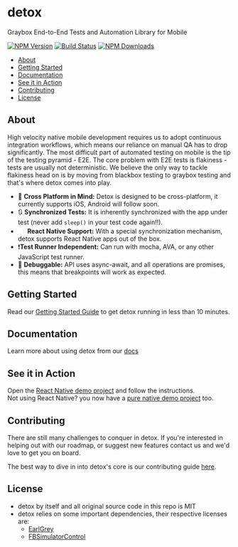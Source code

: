 # detox

Graybox End-to-End Tests and Automation Library for Mobile

[![NPM Version](https://img.shields.io/npm/v/detox.svg?style=flat)](https://www.npmjs.com/package/detox)
[![Build Status](https://travis-ci.org/wix/detox.svg?branch=master)](https://travis-ci.org/wix/detox)
[![NPM Downloads](https://img.shields.io/npm/dm/detox.svg?style=flat)](https://www.npmjs.com/package/detox)



- [About](#about)
- [Getting Started](#getting-started)
- [Documentation](#documentation)
- [See it in Action](#see-it-in-action)
- [Contributing](#contributing)
- [License](#license)

<wimg src="http://i.imgur.com/3QqHeGO.gif">

## About

High velocity native mobile development requires us to adopt continuous integration workflows, which means our reliance on manual QA has to drop significantly. The most difficult part of automated testing on mobile is the tip of the testing pyramid - E2E. The core problem with E2E tests is flakiness - tests are usually not deterministic. We believe the only way to tackle flakiness head on is by moving from blackbox testing to graybox testing and that's where detox comes into play.

* 📱 **Cross Platform in Mind:** Detox is designed to be cross-platform, it currently supports iOS, Android will follow soon.
* 🔃 **Synchronized Tests:** It is inherently synchronized with the app under test (never add `sleep()` in your test code again!!).
* <img src="https://raw.githubusercontent.com/wix/detox/master/docs/img/react-native.png" width="17px"/> **React Native Support:** With a special synchronization mechanism, detox supports React Native apps out of the box.
* ❗️**Test Runner Independent:** Can run with mocha, AVA, or any other JavaScript test runner.
* 🔴 **Debuggable:** API uses async-await, and all operations are promises, this means that breakpoints will work as expected.


## Getting Started

Read our [Getting Started Guide](docs/Introduction.GettingStarted.md) to get detox running in less than 10 minutes.

## Documentation

Learn more about using detox from our [docs](docs)

## See it in Action

Open the [React Native demo project](examples/demo-react-native) and follow the instructions.<br>
Not using React Native? you now have a [pure native demo project](examples/demo-native-ios) too.

## Contributing

There are still many challenges to conquer in detox. If you're interested in helping out with our roadmap, or suggest new features contact us and we'd love to get you on board.

The best way to dive in into detox's core is our contributing guide [here](docs/Guide.Contributing.md).

## License

* detox by itself and all original source code in this repo is MIT
* detox relies on some important dependencies, their respective licenses are:
  * [EarlGrey](https://github.com/google/EarlGrey/blob/master/LICENSE)
  * [FBSimulatorControl](https://github.com/facebook/FBSimulatorControl/blob/master/LICENSE)
